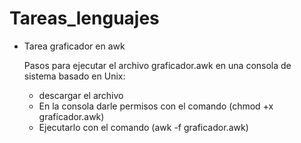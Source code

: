# Tareas_lenguajes

- Tarea graficador en awk

  Pasos para ejecutar el archivo graficador.awk en una consola de sistema basado en Unix:
    - descargar el archivo 
    - En la consola darle permisos con el comando (chmod +x graficador.awk)
    - Ejecutarlo con el comando (awk -f graficador.awk)
